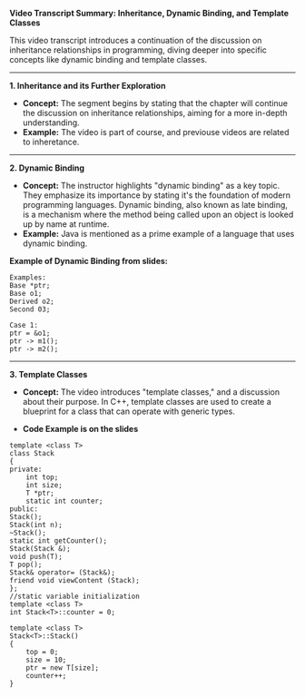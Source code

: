 **Video Transcript Summary: Inheritance, Dynamic Binding, and Template Classes**

This video transcript introduces a continuation of the discussion on inheritance relationships in programming, diving deeper into specific concepts like dynamic binding and template classes.

---

**1. Inheritance and its Further Exploration**

- **Concept:** The segment begins by stating that the chapter will continue the discussion on inheritance relationships, aiming for a more in-depth understanding.
- **Example:** The video is part of course, and previouse videos are related to inheretance.

---

**2. Dynamic Binding**

- **Concept:** The instructor highlights "dynamic binding" as a key topic. They emphasize its importance by stating it's the foundation of modern programming languages.
  Dynamic binding, also known as late binding, is a mechanism where the method being called upon an object is looked up by name at runtime.
- **Example:** Java is mentioned as a prime example of a language that uses dynamic binding.

**Example of Dynamic Binding from slides:**

```
Examples:
Base *ptr;
Base o1;
Derived o2;
Second 03;

Case 1:
ptr = &o1;
ptr -> m1();
ptr -> m2();
```

---

**3. Template Classes**

- **Concept:** The video introduces "template classes," and a discussion about their purpose.
  In C++, template classes are used to create a blueprint for a class that can operate with generic types.

- **Code Example is on the slides**

```
template <class T>
class Stack
{
private:
    int top;
    int size;
    T *ptr;
    static int counter;
public:
Stack();
Stack(int n);
~Stack();
static int getCounter();
Stack(Stack &);
void push(T);
T pop();
Stack& operator= (Stack&);
friend void viewContent (Stack);
};
//static variable initialization
template <class T>
int Stack<T>::counter = 0;

template <class T>
Stack<T>::Stack()
{
    top = 0;
    size = 10;
    ptr = new T[size];
    counter++;
}
```
